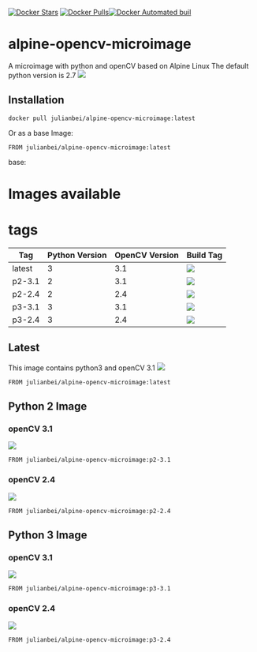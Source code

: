 [![Docker Stars](https://img.shields.io/docker/stars/julianbei/alpine-opencv-microimage.svg?style=flat-square)](https://hub.docker.com/r/julianbei/alpine-opencv-microimage/) [![Docker Pulls](https://img.shields.io/docker/pulls/julianbei/alpine-opencv-microimage.svg?style=flat-square)](https://hub.docker.com/r/julianbei/alpine-opencv-microimage/)[![Docker Automated buil](https://img.shields.io/docker/automated/jrottenberg/ffmpeg.svg?style=flat-square)](https://hub.docker.com/r/julianbei/alpine-opencv-microimage/)

# alpine-opencv-microimage
A microimage with python and openCV based on Alpine Linux
The default python version is 2.7
[![](https://badge.imagelayers.io/julianbei/alpine-opencv-microimage:latest.svg)](https://imagelayers.io/?images=julianbei/alpine-opencv-microimage:latest 'Get your own badge on imagelayers.io')
## Installation
```
docker pull julianbei/alpine-opencv-microimage:latest
```

Or as a base Image:
```
FROM julianbei/alpine-opencv-microimage:latest
```
base:

# Images available
# tags
| Tag    | Python Version | OpenCV Version | Build Tag                                                                                                                                                                                           |
|--------|----------------|----------------|-----------------------------------------------------------------------------------------------------------------------------------------------------------------------------------------------------|
| latest | 3              | 3.1            | [![](https://badge.imagelayers.io/julianbei/alpine-opencv-microimage:latest.svg)](https://imagelayers.io/?images=julianbei/alpine-opencv-microimage:latest 'Get your own badge on imagelayers.io')  |
| p2-3.1 | 2              | 3.1            | [![](https://badge.imagelayers.io/julianbei/alpine-opencv-microimage:latest.svg)](https://imagelayers.io/?images=julianbei/alpine-opencv-microimage:python2 'Get your own badge on imagelayers.io') |
| p2-2.4 | 2              | 2.4            | [![](https://badge.imagelayers.io/julianbei/alpine-opencv-microimage:latest.svg)](https://imagelayers.io/?images=julianbei/alpine-opencv-microimage:python2 'Get your own badge on imagelayers.io') |
| p3-3.1 | 3              | 3.1            | [![](https://badge.imagelayers.io/julianbei/alpine-opencv-microimage:p3-3.1.svg)](https://imagelayers.io/?images=julianbei/alpine-opencv-microimage:p3-3.1 'Get your own badge on imagelayers.io')  |
| p3-2.4 | 3              | 2.4            | [![](https://badge.imagelayers.io/julianbei/alpine-opencv-microimage:p3-2.4.svg)](https://imagelayers.io/?images=julianbei/alpine-opencv-microimage:p3-2.4 'Get your own badge on imagelayers.io')  |

## Latest
This image contains python3 and openCV 3.1
[![](https://badge.imagelayers.io/julianbei/alpine-opencv-microimage:latest.svg)](https://imagelayers.io/?images=julianbei/alpine-opencv-microimage:latest 'Get your own badge on imagelayers.io')
```
FROM julianbei/alpine-opencv-microimage:latest
```

## Python 2 Image
### openCV 3.1
 [![](https://badge.imagelayers.io/julianbei/alpine-opencv-microimage:latest.svg)](https://imagelayers.io/?images=julianbei/alpine-opencv-microimage:python2 'Get your own badge on imagelayers.io')
```
FROM julianbei/alpine-opencv-microimage:p2-3.1
```

### openCV 2.4
 [![](https://badge.imagelayers.io/julianbei/alpine-opencv-microimage:latest.svg)](https://imagelayers.io/?images=julianbei/alpine-opencv-microimage:python2 'Get your own badge on imagelayers.io')
 ```
 FROM julianbei/alpine-opencv-microimage:p2-2.4
 ```

## Python 3 Image
### openCV 3.1
 [![](https://badge.imagelayers.io/julianbei/alpine-opencv-microimage:p3-3.1.svg)](https://imagelayers.io/?images=julianbei/alpine-opencv-microimage:p3-3.1 'Get your own badge on imagelayers.io')
```
FROM julianbei/alpine-opencv-microimage:p3-3.1
```

### openCV 2.4
 [![](https://badge.imagelayers.io/julianbei/alpine-opencv-microimage:p3-2.4.svg)](https://imagelayers.io/?images=julianbei/alpine-opencv-microimage:p3-2.4 'Get your own badge on imagelayers.io')
 ```
 FROM julianbei/alpine-opencv-microimage:p3-2.4
 ```
